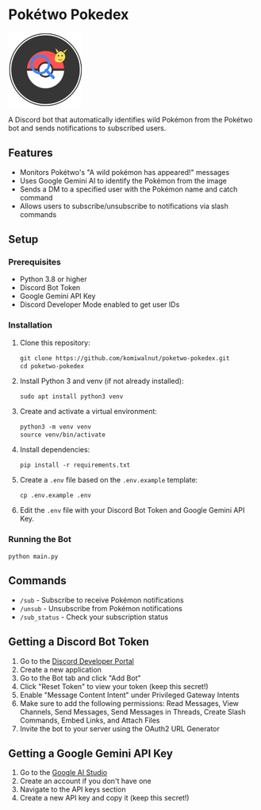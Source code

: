 # Pokétwo Pokedex

<img src="poketwo_image.svg" alt="Pokétwo Pokedex Bot" width="150"/>

A Discord bot that automatically identifies wild Pokémon from the Pokétwo bot and sends notifications to subscribed users.

## Features

- Monitors Pokétwo's "A wild pokémon has appeared!" messages
- Uses Google Gemini AI to identify the Pokémon from the image
- Sends a DM to a specified user with the Pokémon name and catch command
- Allows users to subscribe/unsubscribe to notifications via slash commands

## Setup

### Prerequisites

- Python 3.8 or higher
- Discord Bot Token
- Google Gemini API Key
- Discord Developer Mode enabled to get user IDs

### Installation

1. Clone this repository:
   ```
   git clone https://github.com/komiwalnut/poketwo-pokedex.git
   cd poketwo-pokedex
   ```

2. Install Python 3 and venv (if not already installed):
   ```
   sudo apt install python3 venv
   ```
3. Create and activate a virtual environment:
   ```
   python3 -m venv venv
   source venv/bin/activate
   ```

4. Install dependencies:
   ```
   pip install -r requirements.txt
   ```

5. Create a `.env` file based on the `.env.example` template:
   ```
   cp .env.example .env
   ```

6. Edit the `.env` file with your Discord Bot Token and Google Gemini API Key.

### Running the Bot

```
python main.py
```

## Commands

- `/sub` - Subscribe to receive Pokémon notifications
- `/unsub` - Unsubscribe from Pokémon notifications
- `/sub_status` - Check your subscription status

## Getting a Discord Bot Token

1. Go to the [Discord Developer Portal](https://discord.com/developers/applications)
2. Create a new application
3. Go to the Bot tab and click "Add Bot"
4. Click "Reset Token" to view your token (keep this secret!)
5. Enable "Message Content Intent" under Privileged Gateway Intents
6. Make sure to add the following permissions: Read Messages, View Channels, Send Messages, Send Messages in Threads, Create Slash Commands, Embed Links, and Attach Files
7. Invite the bot to your server using the OAuth2 URL Generator

## Getting a Google Gemini API Key

1. Go to the [Google AI Studio](https://aistudio.google.com/)
2. Create an account if you don't have one
3. Navigate to the API keys section
4. Create a new API key and copy it (keep this secret!)
